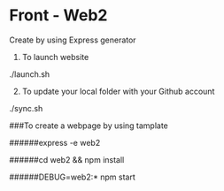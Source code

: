 # Front - Web2 
Create by using Express generator

1. To launch website

./launch.sh


2. To update your local folder with your Github account

./sync.sh


###To create a webpage by using tamplate 

######express -e web2

######cd web2 && npm install

######DEBUG=web2:* npm start